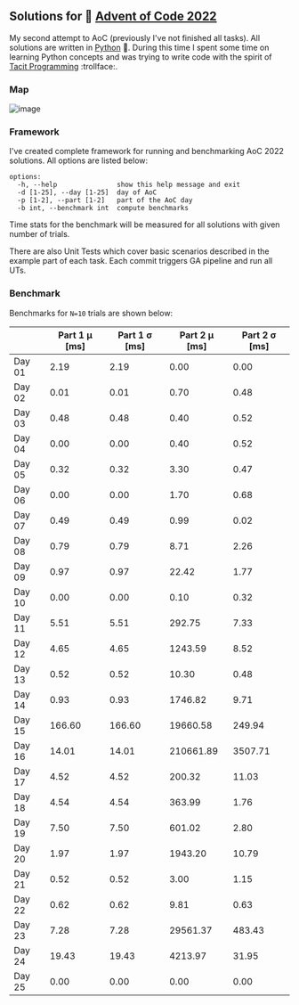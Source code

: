 ## Solutions for :christmas_tree: [Advent of Code 2022](https://adventofcode.com/2022)

My second attempt to AoC (previously I've not finished all tasks). All solutions are written in [Python](https://www.python.org/) :snake:. 
During this time I spent some time on learning Python concepts and was trying to write code with the spirit of [Tacit Programming](https://en.wikipedia.org/wiki/Tacit_programming) :trollface:.
### Map

![image](https://user-images.githubusercontent.com/13609568/209939257-2cb302b3-fc5a-4b43-8369-4e572312683b.png)


### Framework

I've created complete framework for running and benchmarking AoC 2022 solutions. All options are listed below:

```
options:
  -h, --help               show this help message and exit
  -d [1-25], --day [1-25]  day of AoC
  -p [1-2], --part [1-2]   part of the AoC day
  -b int, --benchmark int  compute benchmarks
```
Time stats for the benchmark will be measured for all solutions with given number of trials.

There are also Unit Tests which cover basic scenarios described in the example part of each task. Each commit triggers GA pipeline and run all UTs.

### Benchmark

Benchmarks for `N=10` trials are shown below:

|        | Part 1  &mu; [ms] | Part 1  &sigma; [ms] | Part 2  &mu; [ms] | Part 2  &sigma; [ms] |
| ------ | ------  | ------ |  ------ |  ------ |
| Day 01 | 2.19 | 2.19 |  0.00 | 0.00 |
| Day 02 | 0.01 | 0.01 |  0.70 | 0.48 |
| Day 03 | 0.48 | 0.48 |  0.40 | 0.52 |
| Day 04 | 0.00 | 0.00 |  0.40 | 0.52 |
| Day 05 | 0.32 | 0.32 |  3.30 | 0.47 |
| Day 06 | 0.00 | 0.00 |  1.70 | 0.68 |
| Day 07 | 0.49 | 0.49 |  0.99 | 0.02 |
| Day 08 | 0.79 | 0.79 |  8.71 | 2.26 |
| Day 09 | 0.97 | 0.97 |  22.42 | 1.77 |
| Day 10 | 0.00 | 0.00 |  0.10 | 0.32 |
| Day 11 | 5.51 | 5.51 |  292.75 | 7.33 |
| Day 12 | 4.65 | 4.65 |  1243.59 | 8.52 |
| Day 13 | 0.52 | 0.52 |  10.30 | 0.48 |
| Day 14 | 0.93 | 0.93 |  1746.82 | 9.71 |
| Day 15 | 166.60 | 166.60 |  19660.58 | 249.94 |
| Day 16 | 14.01 | 14.01 |  210661.89 | 3507.71 |
| Day 17 | 4.52 | 4.52 |  200.32 | 11.03 |
| Day 18 | 4.54 | 4.54 |  363.99 | 1.76 |
| Day 19 | 7.50 | 7.50 |  601.02 | 2.80 |
| Day 20 | 1.97 | 1.97 |  1943.20 | 10.79 |
| Day 21 | 0.52 | 0.52 |  3.00 | 1.15 |
| Day 22 | 0.62 | 0.62 |  9.81 | 0.63 |
| Day 23 | 7.28 | 7.28 |  29561.37 | 483.43 |
| Day 24 | 19.43 | 19.43 |  4213.97 | 31.95 |
| Day 25 | 0.00 | 0.00 |  0.00 | 0.00 |
